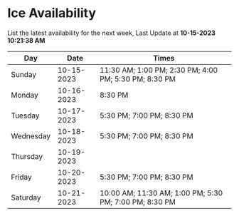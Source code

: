# Ice Availability

List the latest availability for the next week, Last Update at **10-15-2023 10:21:38 AM**

| Day         | Date        | Times       |
| ----------- | ----------- | ----------- |
|Sunday|10-15-2023|11:30 AM; 1:00 PM; 2:30 PM; 4:00 PM; 5:30 PM; 8:30 PM|
|Monday|10-16-2023|8:30 PM|
|Tuesday|10-17-2023|5:30 PM; 7:00 PM; 8:30 PM|
|Wednesday|10-18-2023|5:30 PM; 7:00 PM; 8:30 PM|
|Thursday|10-19-2023||
|Friday|10-20-2023|5:30 PM; 7:00 PM; 8:30 PM|
|Saturday|10-21-2023|10:00 AM; 11:30 AM; 1:00 PM; 5:30 PM; 7:00 PM; 8:30 PM|
